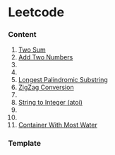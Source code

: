 # Leetcode



### Content

1. [Two Sum](Solved/1-Two-Sum/Two-Sum.md)
2. [Add Two Numbers](Solved/2-Add-Two-Numbers/Add-Two-Numbers.md)
3. 
4. 
5. [Longest Palindromic Substring](Solved/5-Longest-Palindromic-Substring/Longest-Palindromic-Substring.md)
6. [ZigZag Conversion](Solved/6-ZigZag-Conversion/ZigZag-Conversion.md)
7. 
8. [String to Integer (atoi)](Solved/8-String-to-Integer/String-to-Integer.md)
9. 
10. 
11. [Container With Most Water](Solved/11-Container-With-Most-Water/Container-With-Most-Water.md)



### Template

